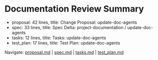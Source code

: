 # Documentation Review Summary

- proposal: 42 lines, title: Change Proposal: update-doc-agents
- spec: 33 lines, title: Spec Delta: project-documentation / update-doc-agents
- tasks: 12 lines, title: Tasks: update-doc-agents
- test_plan: 17 lines, title: Test Plan: update-doc-agents

Navigate: [proposal.md](./proposal.md) | [spec.md](./spec.md) | [tasks.md](./tasks.md) | [test_plan.md](./test_plan.md)
